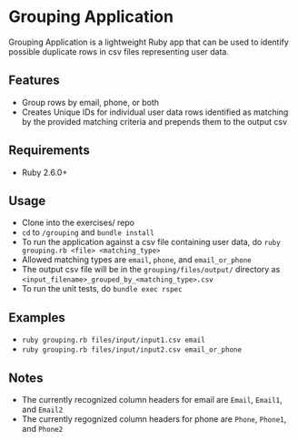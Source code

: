# Grouping Application

Grouping Application is a lightweight Ruby app that can be used to identify possible duplicate rows in csv files representing user data.


## Features

* Group rows by email, phone, or both
* Creates Unique IDs for individual user data rows identified as matching by the provided matching criteria and prepends them to the output csv


## Requirements

* Ruby 2.6.0+


## Usage

* Clone into the exercises/ repo
* `cd` to `/grouping` and `bundle install`
* To run the application against a csv file containing user data, do `ruby grouping.rb <file> <matching_type>`
* Allowed matching types are `email`, `phone`, and `email_or_phone`
* The output csv file will be in the `grouping/files/output/` directory as `<input_filename>_grouped_by_<matching_type>.csv`
* To run the unit tests, do `bundle exec rspec`


## Examples

* `ruby grouping.rb files/input/input1.csv email`
* `ruby grouping.rb files/input/input2.csv email_or_phone`


## Notes

* The currently recognized column headers for email are `Email`, `Email1`, and `Email2`
* The currently regognized column headers for phone are `Phone`, `Phone1`, and `Phone2`
